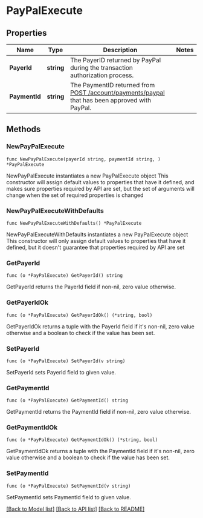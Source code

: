 # PayPalExecute

## Properties

Name | Type | Description | Notes
------------ | ------------- | ------------- | -------------
**PayerId** | **string** | The PayerID returned by PayPal during the transaction authorization process.  | 
**PaymentId** | **string** | The PaymentID returned from [POST /account/payments/paypal](/docs/api/account/#paypal-payment-stage) that has been approved with PayPal.  | 

## Methods

### NewPayPalExecute

`func NewPayPalExecute(payerId string, paymentId string, ) *PayPalExecute`

NewPayPalExecute instantiates a new PayPalExecute object
This constructor will assign default values to properties that have it defined,
and makes sure properties required by API are set, but the set of arguments
will change when the set of required properties is changed

### NewPayPalExecuteWithDefaults

`func NewPayPalExecuteWithDefaults() *PayPalExecute`

NewPayPalExecuteWithDefaults instantiates a new PayPalExecute object
This constructor will only assign default values to properties that have it defined,
but it doesn't guarantee that properties required by API are set

### GetPayerId

`func (o *PayPalExecute) GetPayerId() string`

GetPayerId returns the PayerId field if non-nil, zero value otherwise.

### GetPayerIdOk

`func (o *PayPalExecute) GetPayerIdOk() (*string, bool)`

GetPayerIdOk returns a tuple with the PayerId field if it's non-nil, zero value otherwise
and a boolean to check if the value has been set.

### SetPayerId

`func (o *PayPalExecute) SetPayerId(v string)`

SetPayerId sets PayerId field to given value.


### GetPaymentId

`func (o *PayPalExecute) GetPaymentId() string`

GetPaymentId returns the PaymentId field if non-nil, zero value otherwise.

### GetPaymentIdOk

`func (o *PayPalExecute) GetPaymentIdOk() (*string, bool)`

GetPaymentIdOk returns a tuple with the PaymentId field if it's non-nil, zero value otherwise
and a boolean to check if the value has been set.

### SetPaymentId

`func (o *PayPalExecute) SetPaymentId(v string)`

SetPaymentId sets PaymentId field to given value.



[[Back to Model list]](../README.md#documentation-for-models) [[Back to API list]](../README.md#documentation-for-api-endpoints) [[Back to README]](../README.md)


